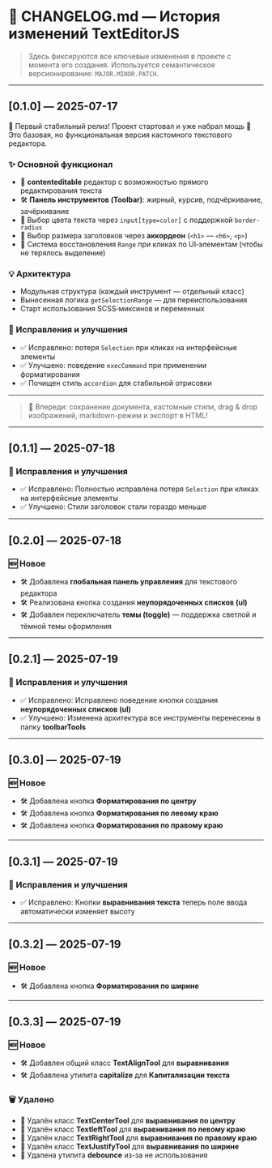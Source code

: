 # 📒 CHANGELOG.md — История изменений TextEditorJS

> Здесь фиксируются все ключевые изменения в проекте с момента его создания. Используется семантическое версионирование: `MAJOR.MINOR.PATCH`.

---

## [0.1.0] — 2025-07-17

🎉 Первый стабильный релиз! Проект стартовал и уже набрал мощь 💪  
Это базовая, но функциональная версия кастомного текстового редактора.

### ✨ Основной функционал

- 🎨 **contenteditable** редактор с возможностью прямого редактирования текста
- 🛠️ **Панель инструментов (Toolbar)**: жирный, курсив, подчёркивание, зачёркивание
- 🎯 Выбор цвета текста через `input[type=color]` с поддержкой `border-radius`
- 📏 Выбор размера заголовков через **аккордеон** (`<h1>` — `<h6>`, `<p>`)
- 🔄 Система восстановления `Range` при кликах по UI‑элементам (чтобы не терялось выделение)

### 💡 Архитектура

- Модульная структура (каждый инструмент — отдельный класс)
- Вынесенная логика `getSelectionRange` — для переиспользования
- Старт использования SCSS‑миксинов и переменных

### 🐞 Исправления и улучшения

- ✅ Исправлено: потеря `Selection` при кликах на интерфейсные элементы
- ✅ Улучшено: поведение `execCommand` при применении форматирования
- ✅ Почищен стиль `accordion` для стабильной отрисовки

---

> 🚀 Впереди: сохранение документа, кастомные стили, drag & drop изображений, markdown-режим и экспорт в HTML!

---

## [0.1.1] — 2025-07-18

### 🐞 Исправления и улучшения

- ✅ Исправлено: Полностью исправлена потеря `Selection` при кликах на интерфейсные элементы
- ✅ Улучшено: Стили заголовок стали гораздо меньше

---

## [0.2.0] — 2025-07-18

### 🆕 Новое

- 🛠️ Добавлена **глобальная панель управления** для текстового редактора
- 🛠️ Реализована кнопка создания **неупорядоченных списков (ul)**
- 🛠️ Добавлен переключатель **темы (toggle)** — поддержка светлой и тёмной темы оформления

---

## [0.2.1] — 2025-07-19

### 🐞 Исправления и улучшения

- ✅ Исправлено: Исправлено поведение кнопки создания **неупорядоченных списков (ul)**
- ✅ Улучшено: Изменена архитектура все инструменты перенесены в папку **toolbarTools**

---

## [0.3.0] — 2025-07-19

### 🆕 Новое

- 🛠️ Добавлена кнопка **Форматирования по центру**
- 🛠️ Добавлена кнопка **Форматирования по левому краю**
- 🛠️ Добавлена кнопка **Форматирования по правому краю**

---

## [0.3.1] — 2025-07-19

### 🐞 Исправления и улучшения

- ✅ Исправлено: Кнопки **выравнивания текста** теперь поле ввода автоматически изменяет высоту

---

## [0.3.2] — 2025-07-19

### 🆕 Новое

- 🛠️ Добавлена кнопка **Форматирования по ширине**

---

## [0.3.3] — 2025-07-19

### 🆕 Новое

- 🛠️ Добавлен общий класс **TextAlignTool** для **выравнивания**
- 🛠️ Добавлена утилита **capitalize** для **Капитализации текста**

### 🗑️ Удалено

- 🧹 Удалён класс **TextCenterTool** для **выравнивания по центру**
- 🧹 Удалён класс **TextleftTool** для **выравнивания по левому краю**
- 🧹 Удалён класс **TextRightTool** для **выравнивания по правому краю**
- 🧹 Удалён класс **TextJustifyTool** для **выравнивания по ширине**
- 🧹 Удалена утилита **debounce** из-за не использования
